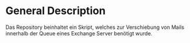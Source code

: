 # General Description
Das Repository beinhaltet ein Skript, welches zur Verschiebung von Mails innerhalb der Queue eines Exchange Server benötigt wurde.
